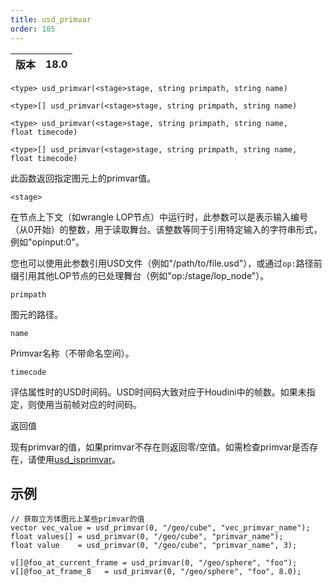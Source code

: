 ```yaml
---
title: usd_primvar
order: 105
---
```

| 版本 | 18.0 |
| --- | --- |

`<type> usd_primvar(<stage>stage, string primpath, string name)`

`<type>[] usd_primvar(<stage>stage, string primpath, string name)`

`<type> usd_primvar(<stage>stage, string primpath, string name, float timecode)`

`<type>[] usd_primvar(<stage>stage, string primpath, string name, float timecode)`

此函数返回指定图元上的primvar值。

`<stage>`

在节点上下文（如wrangle LOP节点）中运行时，此参数可以是表示输入编号（从0开始）的整数，用于读取舞台。该整数等同于引用特定输入的字符串形式，例如"opinput:0"。

您也可以使用此参数引用USD文件（例如"/path/to/file.usd"），或通过`op:`路径前缀引用其他LOP节点的已处理舞台（例如"op:/stage/lop_node"）。

`primpath`

图元的路径。

`name`

Primvar名称（不带命名空间）。

`timecode`

评估属性时的USD时间码。USD时间码大致对应于Houdini中的帧数。如果未指定，则使用当前帧对应的时间码。

返回值

现有primvar的值，如果primvar不存在则返回零/空值。如需检查primvar是否存在，请使用[usd_isprimvar](./usd_isprimvar "检查图元是否具有指定名称的primvar。")。

## 示例

```vex
// 获取立方体图元上某些primvar的值
vector vec_value = usd_primvar(0, "/geo/cube", "vec_primvar_name"); 
float values[] = usd_primvar(0, "/geo/cube", "primvar_name");
float value    = usd_primvar(0, "/geo/cube", "primvar_name", 3);

v[]@foo_at_current_frame = usd_primvar(0, "/geo/sphere", "foo");
v[]@foo_at_frame_8   = usd_primvar(0, "/geo/sphere", "foo", 8.0);

```
